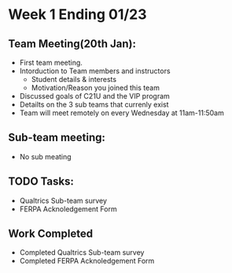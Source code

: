 # Week 1 Ending 01/23

## Team Meeting(20th Jan):
  - First team meeting. 
  - Intorduction to Team members and instructors
	- Student details & interests
	- Motivation/Reason you joined this team
  - Discussed goals of C21U and the VIP program
  - Detailts on the 3 sub teams that currenly exist
  - Team  will  meet  remotely on every Wednesday at 11am-11:50am

## Sub-team meeting:
  - No sub meating

## TODO Tasks:
  - Qualtrics Sub-team survey
  - FERPA Acknoledgement Form
  
## Work Completed
  - Completed Qualtrics Sub-team survey
  - Completed FERPA Acknoledgement Form